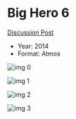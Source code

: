 # Big Hero 6

[Discussion Post](https://www.avsforum.com/threads/bass-eq-for-filtered-movies.2995212/post-56698012)

* Year: 2014
* Format: Atmos

![img 0](https://i.imgur.com/TBREqa1.jpg)

![img 1](https://i.imgur.com/0FxjkrK.png)

![img 2](https://i.imgur.com/nDgXhmy.jpg)

![img 3](https://i.imgur.com/d0J641E.jpg)

